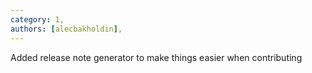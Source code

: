 ```yaml
---
category: 1,
authors: [alecbakholdin],
---
```


Added release note generator to make things easier when contributing
